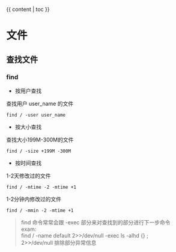 {{ content | toc }}


# 文件
## 查找文件
### find
* 按用户查找

查找用户 user_name 的文件

`find / -user user_name`

* 按大小查找

查找大小199M-300M的文件

`find / -size +199M -300M`

* 按时间查找

1-2天修改过的文件

`find / -mtime -2 -mtime +1`

1-2分钟内修改过的文件

`find / -mmin -2 -mtime +1`

> find 命令常常会跟 -exec 部分来对查找到的部分进行下一步命令<br>
> exam:<br>
> find / -name default 2>>/dev/null -exec ls -alhd {} \; <br>
> 2>>/dev/null 排除部分异常信息


